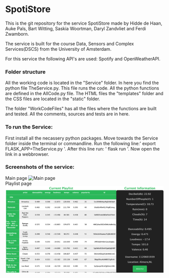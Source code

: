 # SpotiStore
This is the git repository for the service SpotiStore made by Hidde de Haan, Auke Pals, Bart Witting, Saskia Woortman, Daryl Zandvliet and Ferdi Zwamborn. 

The service is built for the course Data, Sensors and Complex Services(DSCS) from the University of Amsterdam. 

For this service the following API's are used: Spotify and OpenWeatherAPI.

### Folder structure
All the working code is located in the "Service" folder. In here you find the python file TheService.py. This file runs the code. All the python functions are defined in the AllCode.py file. The HTML files the "templates" folder and the CSS files are located in the "static" folder.

The folder "WorkCodeFiles" has all the files where the functions are built and tested. All the comments, sources and tests are in here.

### To run the Service:
First install all the necassery python packages.
Move towards the Service folder inside the terminal or commandline. Run the following line:' export FLASK_APP=TheService.py '. After this line run: ' flask run '. Now open the link in a webbrowser.


### Screenshots of the service:
Main page
![Main page](/ImagesREADMe/landingpage.png)<br/>
Playlist page
![Playlist page](/ImagesREADMe/playlistpage.png)<br/>
